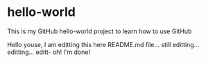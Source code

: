 # hello-world
This is my GitHub hello-world project to learn how to use GitHub

Hello youse, I am editting this here README.md file... still editting... editting... editt- oh!  I'm done!
